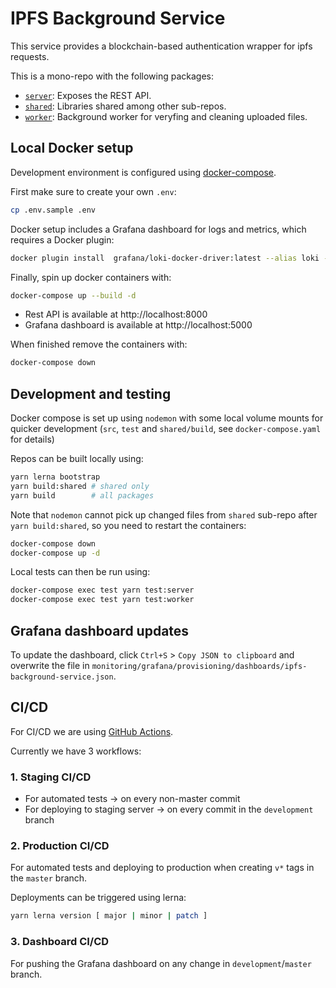 # IPFS Background Service

This service provides a blockchain-based authentication wrapper for ipfs requests.

This is a mono-repo with the following packages:

- [`server`](./packages/server): Exposes the REST API.
- [`shared`](./packages/shared): Libraries shared among other sub-repos.
- [`worker`](./packages/worker): Background worker for veryfing and cleaning uploaded files.


## Local Docker setup

Development environment is configured using [docker-compose](https://docs.docker.com/compose/).

First make sure to create your own `.env`:
```bash
cp .env.sample .env
```

Docker setup includes a Grafana dashboard for logs and metrics, which requires a Docker plugin:
```bash
docker plugin install  grafana/loki-docker-driver:latest --alias loki --grant-all-permissions
```

Finally, spin up docker containers with:
```bash
docker-compose up --build -d
```

- Rest API is available at http://localhost:8000
- Grafana dashboard is available at http://localhost:5000

When finished remove the containers with:
```bash
docker-compose down
```


## Development and testing

Docker compose is set up using `nodemon` with some local volume mounts for quicker development (`src`, `test` and `shared/build`, see `docker-compose.yaml` for details)

Repos can be built locally using:
```bash
yarn lerna bootstrap
yarn build:shared # shared only
yarn build        # all packages
```

Note that `nodemon` cannot pick up changed files from `shared` sub-repo after `yarn build:shared`, so you need to restart the containers:
```bash
docker-compose down
docker-compose up -d
```

Local tests can then be run using:
```bash
docker-compose exec test yarn test:server
docker-compose exec test yarn test:worker
```

## Grafana dashboard updates

To update the dashboard, click `Ctrl+S` > `Copy JSON to clipboard` and overwrite the file in `monitoring/grafana/provisioning/dashboards/ipfs-background-service.json`.


## CI/CD

For CI/CD we are using [GitHub Actions](https://github.com/features/actions).

Currently we have 3 workflows:

### 1. Staging CI/CD

- For automated tests -> on every non-master commit
- For deploying to staging server -> on every commit in the `development` branch

### 2. Production CI/CD

For automated tests and deploying to production when creating `v*` tags in the `master` branch.

Deployments can be triggered using lerna:
```bash
yarn lerna version [ major | minor | patch ]
```

### 3. Dashboard CI/CD

For pushing the Grafana dashboard on any change in `development`/`master` branch.
